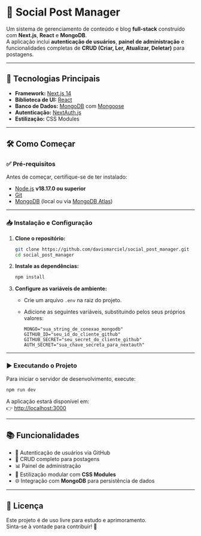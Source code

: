 # 📌 Social Post Manager

Um sistema de gerenciamento de conteúdo e blog **full-stack** construído com **Next.js**, **React** e **MongoDB**.  
A aplicação inclui **autenticação de usuários**, **painel de administração** e funcionalidades completas de **CRUD (Criar, Ler, Atualizar, Deletar)** para postagens.

---

## 🚀 Tecnologias Principais

- **Framework:** [Next.js 14](https://nextjs.org/)
- **Biblioteca de UI:** [React](https://react.dev/)
- **Banco de Dados:** [MongoDB](https://www.mongodb.com/) com [Mongoose](https://mongoosejs.com/)
- **Autenticação:** [NextAuth.js](https://next-auth.js.org/)
- **Estilização:** CSS Modules

---

## 🛠️ Como Começar

### ✅ Pré-requisitos

Antes de começar, certifique-se de ter instalado:

- [Node.js](https://nodejs.org/) **v18.17.0 ou superior**
- [Git](https://git-scm.com/)
- [MongoDB](https://www.mongodb.com/try/download/community) (local ou via [MongoDB Atlas](https://www.mongodb.com/cloud/atlas))

---

### 📥 Instalação e Configuração

1. **Clone o repositório:**

   ```bash
   git clone https://github.com/davismarciel/social_post_manager.git
   cd social_post_manager
   ```

2. **Instale as dependências:**

   ```bash
   npm install
   ```

3. **Configure as variáveis de ambiente:**

   - Crie um arquivo `.env` na raiz do projeto.
   - Adicione as seguintes variáveis, substituindo pelos seus próprios valores:

     ```env
     MONGO="sua_string_de_conexao_mongodb"
     GITHUB_ID="seu_id_do_cliente_github"
     GITHUB_SECRET="seu_secret_do_cliente_github"
     AUTH_SECRET="sua_chave_secreta_para_nextauth"
     ```

---

### ▶️ Executando o Projeto

Para iniciar o servidor de desenvolvimento, execute:

```bash
npm run dev
```

A aplicação estará disponível em:  
👉 [http://localhost:3000](http://localhost:3000)

---

## 📚 Funcionalidades

- 🔑 Autenticação de usuários via GitHub
- 📝 CRUD completo para postagens
- 📊 Painel de administração
- 🎨 Estilização modular com **CSS Modules**
- 🌐 Integração com **MongoDB** para persistência de dados

---

## 📄 Licença

Este projeto é de uso livre para estudo e aprimoramento.  
Sinta-se à vontade para contribuir! 🚀
